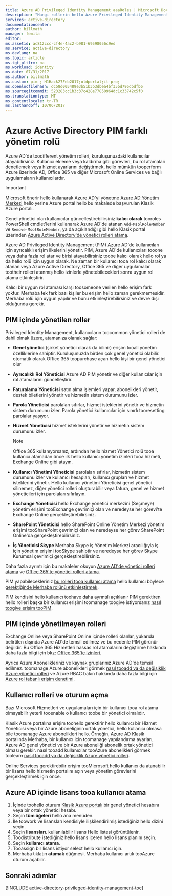```yaml
---
title: Azure AD Privileged Identity Management aaaRoles | Microsoft Docs
description: "Hangi rollerin hello Azure Privileged Identity Management uzantısı ile ayrıcalıklı kimlikleri için kullanılan öğrenin."
services: active-directory
documentationcenter: 
author: billmath
manager: femila
editor: 
ms.assetid: ac812ccc-cf4e-4ac2-b981-69598056c9ed
ms.service: active-directory
ms.devlang: na
ms.topic: article
ms.tgt_pltfrm: na
ms.workload: identity
ms.date: 07/31/2017
ms.author: billmath
ms.custom: pim ; H1Hack27Feb2017;oldportal;it-pro;
ms.openlocfilehash: dc58d005489e3b51b3b3dbea4bf35bd795dbdfb6
ms.sourcegitcommit: 523283cc1b3c37c428e77850964dc1c33742c5f0
ms.translationtype: MT
ms.contentlocale: tr-TR
ms.lasthandoff: 10/06/2017
---
```

# <a name="different-administrative-role-in-azure-active-directory-pim"></a>Azure Active Directory PIM farklı yönetim rolü
<!-- **PLACEHOLDER: Need description of how this works. Azure PIM uses roles from MSODS objects.**-->

Azure AD'de toodifferent yönetim rolleri, kuruluşunuzdaki kullanıcılar atayabilirsiniz. Kullanıcı ekleme veya kaldırma gibi görevleri, bu rol atamaları denetlemek veya hizmet ayarlarını değiştirmek, hello mümkün tooperform Azure üzerinde AD, Office 365 ve diğer Microsoft Online Services ve bağlı uygulamaların kullanıcılardır.  

> [!IMPORTANT]
> Microsoft önerir hello kullanarak Azure AD'yi yönetme [Azure AD Yönetim Merkezi](https://aad.portal.azure.com) hello yerine Azure portal hello bu makalede başvurulan Klasik Azure portalı.

Genel yönetici olan kullanıcılar güncelleştirebilirsiniz **kalıcı olarak** tooroles PowerShell cmdlet'lerini kullanarak Azure AD'de atanan `Add-MsolRoleMember` ve `Remove-MsolRoleMember`, ya da açıklandığı gibi hello Klasik portal üzerinden [ Azure Active Directory'de yönetici rolleri atama](active-directory-assign-admin-roles.md).

Azure AD Privileged Identity Management (PIM) Azure AD'de kullanıcıları için ayrıcalıklı erişim ilkelerini yönetir. PIM, Azure AD'de kullanıcıları tooone veya daha fazla rol atar ve birisi atayabilirsiniz toobe kalıcı olarak hello rol ya da hello rolü için uygun olarak. Ne zaman bir kullanıcı tooa rol kalıcı olarak atanan veya Azure Active Directory, Office 365 ve diğer uygulamalar tootheir rolleri atanmış hello izinlerle yönetebilecekleri sonra uygun rol atama etkinleştirir.

Kalıcı bir uygun rol ataması karşı toosomeone verilen hello erişim fark yoktur. Merhaba tek fark bazı kişiler bu erişim hello zaman gerekmemesidir. Merhaba rolü için uygun yapılır ve bunu etkinleştirebilirsiniz ve devre dışı olduğunda gerekir.

## <a name="roles-managed-in-pim"></a>PIM içinde yönetilen roller
Privileged Identity Management, kullanıcıların toocommon yönetici rolleri de dahil olmak üzere, atamanıza olanak sağlar:

* **Genel yönetici** (şirket yönetici olarak da bilinir) erişim tooall yönetim özelliklerine sahiptir. Kuruluşunuzda birden çok genel yönetici olabilir. otomatik olarak Office 365 toopurchase açan hello kişi bir genel yönetici olur
* **Ayrıcalıklı Rol Yöneticisi** Azure AD PIM yönetir ve diğer kullanıcılar için rol atamalarını güncelleştirir.  
* **Faturalama Yöneticisi** satın alma işlemleri yapar, abonelikleri yönetir, destek biletlerini yönetir ve hizmetin sistem durumunu izler.
* **Parola Yöneticisi** parolaları sıfırlar, hizmet isteklerini yönetir ve hizmetin sistem durumunu izler. Parola yönetici kullanıcılar için sınırlı tooresetting parolalar yaşıyor.
* **Hizmet Yöneticisi** hizmet isteklerini yönetir ve hizmetin sistem durumunu izler.
  
  > [!NOTE]
  > Office 365 kullanıyorsanız, ardından hello hizmet Yönetici rolü tooa kullanıcı atamadan önce ilk hello kullanıcı yönetim izinleri tooa hizmeti, Exchange Online gibi atayın.
  > 
  > 
* **Kullanıcı Yönetimi Yöneticisi** parolaları sıfırlar, hizmetin sistem durumunu izler ve kullanıcı hesapları, kullanıcı grupları ve hizmet isteklerini yönetir. Hello kullanıcı yönetimi Yöneticisi genel yönetici silinemez, diğer yönetici rolleri oluşturabilir veya fatura, genel ve hizmet yöneticileri için parolaları sıfırlayın.
* **Exchange Yöneticisi** hello Exchange yönetici merkezini (Seçmeye) yönetim erişimi tooExchange çevrimiçi olan ve neredeyse her görevi'te Exchange Online gerçekleştirebilirsiniz.
* **SharePoint Yöneticisi** hello SharePoint Online Yönetim Merkezi yönetim erişimi tooSharePoint çevrimiçi olan ve neredeyse her görev SharePoint Online'da gerçekleştirebilirsiniz.
* **İş Yöneticisi Skype** Merhaba Skype iş Yönetim Merkezi aracılığıyla iş için yönetim erişimi tooSkype sahiptir ve neredeyse her görev Skype Kurumsal çevrimiçi gerçekleştirebilirsiniz.

Daha fazla ayrıntı için bu makaleler okuyun [Azure AD'de yönetici rolleri atama](active-directory-assign-admin-roles.md) ve [Office 365'te yönetici rolleri atama](https://support.office.com/article/Assigning-admin-roles-in-Office-365-eac4d046-1afd-4f1a-85fc-8219c79e1504).

<!--**PLACEHOLDER: hello above article may not be hello one we want since PIM gets roles from places other that Office 365**-->


PIM yapabilecekleriniz [bu rolleri tooa kullanıcı atama](active-directory-privileged-identity-management-how-to-add-role-to-user.md) hello kullanıcı böylece [gerektiğinde Merhaba rolünü etkinleştirmek](active-directory-privileged-identity-management-how-to-activate-role.md).

PIM kendisini hello kullanıcı toohave daha ayrıntılı açıklanır PIM gerektiren hello rolleri başka bir kullanıcı erişimi toomanage toogive istiyorsanız [nasıl toogive erişim tooPIM](active-directory-privileged-identity-management-how-to-give-access-to-pim.md).

<!-- ## hello PIM Security Administrator Role **PLACEHOLDER: Need description of hello Security Administrator role.**-->

## <a name="roles-not-managed-in-pim"></a>PIM içinde yönetilmeyen rolleri
Exchange Online veya SharePoint Online içinde rolleri olanlar, yukarıda belirtilen dışında Azure AD'de temsil edilmez ve bu nedenle PIM görünür değildir. Bu Office 365 Hizmetleri hassas rol atamalarını değiştirme hakkında daha fazla bilgi için bkz: [Office 365'te izinleri](https://support.office.com/article/Permissions-in-Office-365-da585eea-f576-4f55-a1e0-87090b6aaa9d).

Ayrıca Azure Abonelikleriniz ve kaynak gruplarınız Azure AD'de temsil edilmez. toomanage Azure abonelikleri görmek [nasıl tooadd ya da değişiklik Azure yönetici rolleri](../billing/billing-add-change-azure-subscription-administrator.md) ve Azure RBAC bakın hakkında daha fazla bilgi için [Azure rol tabanlı erişim denetimi](role-based-access-control-configure.md).

<!--**hello above links might be replaced by ones that are from within this documentation repository **-->


## <a name="user-roles-and-signing-in"></a>Kullanıcı rolleri ve oturum açma
Bazı Microsoft Hizmetleri ve uygulamaları için bir kullanıcı tooa rol atama olmayabilir yeterli tooenable o kullanıcı toobe bir yönetici olmalıdır.

Klasik Azure portalına erişim toohello gerektirir hello kullanıcı bir Hizmet Yöneticisi veya bir Azure aboneliğinin ortak yönetici, hello kullanıcı olmasa bile toomanage Azure abonelikleri hello.  Örneğin, Azure AD Klasik portalında Merhaba, bir kullanıcı için toomanage yapılandırma ayarları, Azure AD genel yönetici ve bir Azure aboneliği abonelik ortak yönetici olması gerekir.  nasıl tooadd kullanıcılar tooAzure abonelikleri görmek toolearn [nasıl tooadd ya da değişiklik Azure yönetici rolleri](../billing/billing-add-change-azure-subscription-administrator.md).

Online Services gerektirebilir erişim tooMicrosoft hello kullanıcı da atanabilir bir lisans hello hizmetin portalını açın veya yönetim görevlerini gerçekleştirmek için önce.

## <a name="assign-a-license-tooa-user-in-azure-ad"></a>Azure AD içinde lisans tooa kullanıcı atama
1. İçinde toohello oturum [Klasik Azure portalı](http://manage.windowsazure.com) bir genel yönetici hesabını veya bir ortak yönetici hesabı.
2. Seçin **tüm öğeleri** hello ana menüden.
3. İle toowork ve lisansları kendisiyle ilişkilendirilmiş istediğiniz hello dizini seçin.
4. Seçin **lisansları**. kullanılabilir lisans Hello listesi görüntülenir.
5. Toodistribute istediğiniz hello lisans içeren hello lisans planını seçin.
6. Seçin **kullanıcı atama**.
7. Tooassign bir lisans istiyor select hello kullanıcı için.
8. Merhaba tıklatın **atamak** düğmesi.  Merhaba kullanıcı artık tooAzure oturum açabilir.

<!--Every topic should have next steps and links toohello next logical set of content tookeep hello customer engaged-->
## <a name="next-steps"></a>Sonraki adımlar
[!INCLUDE [active-directory-privileged-identity-management-toc](../../includes/active-directory-privileged-identity-management-toc.md)]

